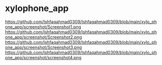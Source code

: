 # xylophone_app
https://github.com/Ishfaqahmad0309/Ishfaqahmad0309/blob/main/xylo_phone_app/screenshot/Screenshot1.png
https://github.com/Ishfaqahmad0309/Ishfaqahmad0309/blob/main/xylo_phone_app/screenshot/Screenshot2.png
https://github.com/Ishfaqahmad0309/Ishfaqahmad0309/blob/main/xylo_phone_app/screenshot/Screenshot3.png
https://github.com/Ishfaqahmad0309/Ishfaqahmad0309/blob/main/xylo_phone_app/screenshot/screenshot4.png
